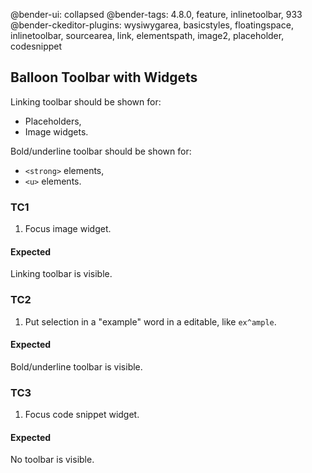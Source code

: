 @bender-ui: collapsed
@bender-tags: 4.8.0, feature, inlinetoolbar, 933
@bender-ckeditor-plugins: wysiwygarea, basicstyles, floatingspace, inlinetoolbar, sourcearea, link, elementspath, image2, placeholder, codesnippet

## Balloon Toolbar with Widgets

Linking toolbar should be shown for:

* Placeholders,
* Image widgets.

Bold/underline toolbar should be shown for:

* `<strong>` elements,
* `<u>` elements.

### TC1

1. Focus image widget.

#### Expected

Linking toolbar is visible.

### TC2

1. Put selection in a "example" word in a editable, like `ex^ample`.

#### Expected

Bold/underline toolbar is visible.

### TC3

1. Focus code snippet widget.

#### Expected

No toolbar is visible.
